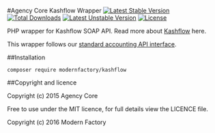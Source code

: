 #Agency Core Kashflow Wrapper
[![Latest Stable Version](https://poser.pugx.org/modernfactory/kashflow/v/stable)](https://packagist.org/packages/modernfactory/kashflow) [![Total Downloads](https://poser.pugx.org/modernfactory/kashflow/downloads)](https://packagist.org/packages/modernfactory/kashflow) [![Latest Unstable Version](https://poser.pugx.org/modernfactory/kashflow/v/unstable)](https://packagist.org/packages/modernfactory/kashflow) [![License](https://poser.pugx.org/modernfactory/kashflow/license)](https://packagist.org/packages/modernfactory/kashflow)

PHP wrapper for Kashflow SOAP API.  Read more about [Kashflow](http://kashflow.com) here.

This wrapper follows our [standard accounting API interface](https://github.com/modernfactory/accounting).

##Installation

    composer require modernfactory/kashflow

##Copyright and licence

Copyright (c) 2015 Agency Core

Free to use under the MIT licence, for full details view the LICENCE file.

Copyright (c) 2016 Modern Factory